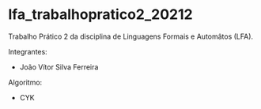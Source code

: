 # lfa_trabalhopratico2_20212
Trabalho Prático 2 da disciplina de Linguagens Formais e Automâtos (LFA).

Integrantes:
* João Vítor Silva Ferreira

Algoritmo:
* CYK
